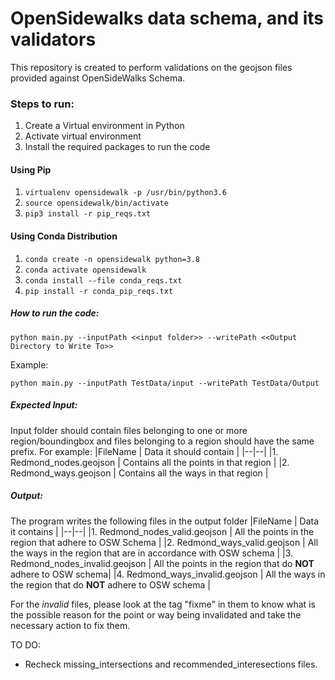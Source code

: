 # OpenSidewalks data schema, and its validators

This repository is created to perform validations on the geojson files provided against OpenSideWalks Schema.

### Steps to run:

1. Create a Virtual environment in Python
2. Activate virtual environment
3. Install the required packages to run the code

 
#### Using Pip
1.  `virtualenv opensidewalk -p /usr/bin/python3.6`
2.  `source opensidewalk/bin/activate`
3.  `pip3 install -r pip_reqs.txt`
  
#### Using Conda Distribution
1.  `conda create -n opensidewalk python=3.8`
2.  `conda activate opensidewalk`
3.  `conda install --file conda_reqs.txt`
4. `pip install -r conda_pip_reqs.txt`

  
##### How to run the code:

  `python main.py --inputPath <<input folder>> --writePath <<Output Directory to Write To>>`

Example:

`python main.py --inputPath TestData/input --writePath TestData/Output`

#####  Expected Input:
Input folder should contain files belonging to one or more region/boundingbox and files belonging to a region should have the same prefix.   For example:
|FileName  | Data it should contain |
|--|--|
|1. Redmond_nodes.geojson  | Contains all the points in that region |
|2. Redmond_ways.geojson   | Contains all the ways in that region |

##### Output:
The program writes the following files in the output folder
|FileName  | Data it contains |
|--|--|
|1. Redmond_nodes_valid.geojson  | All the points in the region that adhere to OSW Schema |
|2. Redmond_ways_valid.geojson   | All the ways in the region that are in accordance with OSW schema |
|3. Redmond_nodes_invalid.geojson | All the points in the region that do **NOT** adhere to OSW schema|
|4. Redmond_ways_invalid.geojson | All the ways in the region that do **NOT** adhere to OSW schema |

For the *invalid* files, please look at the tag "fixme" in them to know what is the possible reason for the point or way being invalidated and take the necessary action to fix them.


TO DO:
- Recheck missing_intersections and recommended_interesections files.